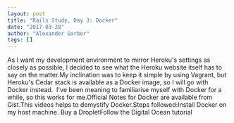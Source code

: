 ```yaml
---
layout: post
title: "Rails Study, Day 3: Docker"
date: "2017-03-28"
author: "Alexander Garber"
tags: []
---
```


As I want my development environment to mirror Heroku's settings as closely as possible, I decided to see what the Heroku website itself has to say on the matter.My inclination was to keep it simple by using Vagrant, but Heroku's Cedar stack is available as a Docker image, so I will go with Docker instead.  I've been meaning to familiarise myself with Docker for a while, so this works for me.Official Notes for Docker are available from Gist.This videos helps to demystify Docker.Steps followed:Install Docker on my host machine. Buy a DropletFollow the Digital Ocean tutorial